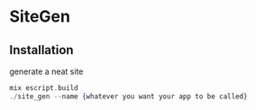 # SiteGen

## Installation

generate a neat site
```elixir
mix escript.build
./site_gen --name {whatever you want your app to be called}
```
